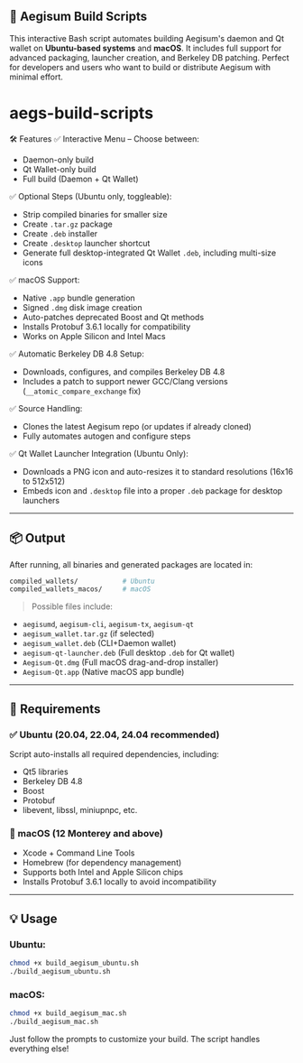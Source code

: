 ## 🚀 Aegisum Build Scripts

This interactive Bash script automates building Aegisum's daemon and Qt wallet on **Ubuntu-based systems** and **macOS**. It includes full support for advanced packaging, launcher creation, and Berkeley DB patching. Perfect for developers and users who want to build or distribute Aegisum with minimal effort.

# aegs-build-scripts

🛠️ Features
✅ Interactive Menu – Choose between:

* Daemon-only build
* Qt Wallet-only build
* Full build (Daemon + Qt Wallet)

✅ Optional Steps (Ubuntu only, toggleable):

* Strip compiled binaries for smaller size
* Create `.tar.gz` package
* Create `.deb` installer
* Create `.desktop` launcher shortcut
* Generate full desktop-integrated Qt Wallet `.deb`, including multi-size icons

✅ macOS Support:

* Native `.app` bundle generation
* Signed `.dmg` disk image creation
* Auto-patches deprecated Boost and Qt methods
* Installs Protobuf 3.6.1 locally for compatibility
* Works on Apple Silicon and Intel Macs

✅ Automatic Berkeley DB 4.8 Setup:

* Downloads, configures, and compiles Berkeley DB 4.8
* Includes a patch to support newer GCC/Clang versions (`__atomic_compare_exchange` fix)

✅ Source Handling:

* Clones the latest Aegisum repo (or updates if already cloned)
* Fully automates autogen and configure steps

✅ Qt Wallet Launcher Integration (Ubuntu Only):

* Downloads a PNG icon and auto-resizes it to standard resolutions (16x16 to 512x512)
* Embeds icon and `.desktop` file into a proper `.deb` package for desktop launchers

---

## 📦 Output

After running, all binaries and generated packages are located in:

```bash
compiled_wallets/           # Ubuntu
compiled_wallets_macos/     # macOS
```

> Possible files include:

* `aegisumd`, `aegisum-cli`, `aegisum-tx`, `aegisum-qt`
* `aegisum_wallet.tar.gz` (if selected)
* `aegisum_wallet.deb` (CLI+Daemon wallet)
* `aegisum-qt-launcher.deb` (Full desktop `.deb` for Qt wallet)
* `Aegisum-Qt.dmg` (Full macOS drag-and-drop installer)
* `Aegisum-Qt.app` (Native macOS app bundle)

---

## 🔧 Requirements

### ✅ Ubuntu (20.04, 22.04, 24.04 recommended)

Script auto-installs all required dependencies, including:

* Qt5 libraries
* Berkeley DB 4.8
* Boost
* Protobuf
* libevent, libssl, miniupnpc, etc.

### 🍏 macOS (12 Monterey and above)

* Xcode + Command Line Tools
* Homebrew (for dependency management)
* Supports both Intel and Apple Silicon chips
* Installs Protobuf 3.6.1 locally to avoid incompatibility

---

## 💡 Usage

### Ubuntu:

```bash
chmod +x build_aegisum_ubuntu.sh
./build_aegisum_ubuntu.sh
```

### macOS:

```bash
chmod +x build_aegisum_mac.sh
./build_aegisum_mac.sh
```

Just follow the prompts to customize your build. The script handles everything else!
